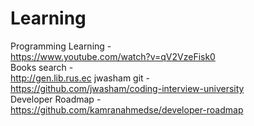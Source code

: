 # Learning
Programming Learning -                                                                                                         
https://www.youtube.com/watch?v=qV2VzeFisk0                                                                                    
Books search -                                                                                                                
http://gen.lib.rus.ec                                                                                                            jwasham git -                                                                                                                  
https://github.com/jwasham/coding-interview-university                                                                         
Developer Roadmap -                                                                                                             
https://github.com/kamranahmedse/developer-roadmap                                                                              
